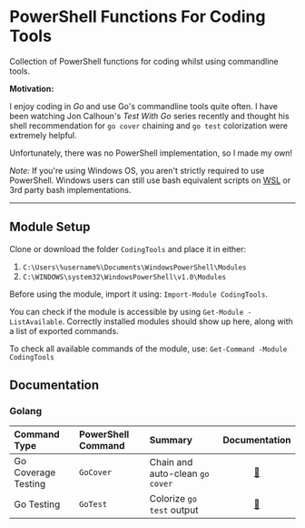 # PowerShell Functions For Coding Tools

Collection of PowerShell functions for coding whilst using commandline tools.

**Motivation:**

I enjoy coding in _Go_ and use Go's commandline tools quite often. I have been
watching Jon Calhoun's _Test With Go_ series recently and thought his shell recommendation for `go cover` chaining and `go test` colorization were extremely helpful.

Unfortunately, there was no PowerShell implementation, so I made my own!

_Note:_ If you're using Windows OS, you aren't strictly required to use PowerShell. Windows users
can still use bash equivalent scripts on [WSL](https://docs.microsoft.com/en-us/windows/wsl/install-win10) or 3rd party bash implementations.

---

## Module Setup

Clone or download the folder `CodingTools` and place it in either:

1. `C:\Users\%username%\Documents\WindowsPowerShell\Modules`
2. `C:\WINDOWS\system32\WindowsPowerShell\v1.0\Modules`

Before using the module, import it using: `Import-Module CodingTools`.

You can check if the module is accessible by using `Get-Module -ListAvailable`. Correctly installed modules should show up here, along with a list of exported commands.

To check all available commands of the module, use:
`Get-Command -Module CodingTools`

## Documentation

### Golang

| Command Type              | PowerShell Command    | Summary                          | Documentation                         |
|:--------------------------|:----------------------|:---------------------------------|:-------------------------------------:|
| Go Coverage Testing       | `GoCover`             | Chain and auto-clean `go cover`  | [:book:](Documentation/go_cover.md)   |
| Go Testing                | `GoTest`              | Colorize `go test` output        | [:book:](Documentation/go_test.md)    |
